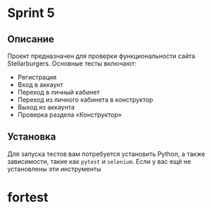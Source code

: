 # Sprint 5

## Описание
Проект предназначен для проверки функциональности сайта Stellarburgers. Основные тесты включают:
- Регистрация
- Вход в аккаунт
- Переход в личный кабинет
- Переход из личного кабинета в конструктор
- Выход из аккаунта
- Проверка раздела «Конструктор»

## Установка

Для запуска тестов вам потребуется установить Python, а также зависимости, такие как `pytest` и `selenium`. Если у вас ещё не установлены эти инструменты

# fortest